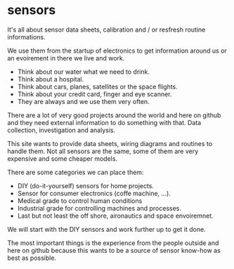 # sensors
It's all about sensor data sheets, calibration and / or resfresh routine informations.

We use them from the startup of electronics to get information around us or
an evoirement in there we live and work.

- Think about our water what we need to drink.
- Think about a hospital.
- Think about cars, planes, satellites or the space flights.
- Think about your credit card, finger and eye scanner.
- They are always and we use them very often.

There are a lot of very good projects around the world and here on github and
they need external information to do something with that. Data collection,
investigation and analysis.

This site wants to provide data sheets, wiring diagrams and routines to handle them.
Not all sensors are the same, some of them are very expensive and some cheaper models.

There are some categories we can place them:
- DIY (do-it-yourself) sensors for home projects.
- Sensor for consumer electronics (coffe machine, ...).
- Medical grade to control human conditions
- Industrial grade for controlling machines and processes.
- Last but not least the off shore, aironautics and space envoiremnet.

We will start with the DIY sensors and work further up to get it done.

The most important things is the experience from the people outside and here on github
because this wants to be a source of sensor know-how as best as possible.


